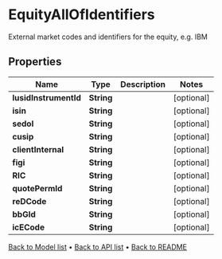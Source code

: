 

# EquityAllOfIdentifiers

External market codes and identifiers for the equity, e.g. IBM

## Properties

| Name | Type | Description | Notes |
|------------ | ------------- | ------------- | -------------|
|**lusidInstrumentId** | **String** |  |  [optional] |
|**isin** | **String** |  |  [optional] |
|**sedol** | **String** |  |  [optional] |
|**cusip** | **String** |  |  [optional] |
|**clientInternal** | **String** |  |  [optional] |
|**figi** | **String** |  |  [optional] |
|**RIC** | **String** |  |  [optional] |
|**quotePermId** | **String** |  |  [optional] |
|**reDCode** | **String** |  |  [optional] |
|**bbGId** | **String** |  |  [optional] |
|**icECode** | **String** |  |  [optional] |



[Back to Model list](../README.md#documentation-for-models) &#8226; [Back to API list](../README.md#documentation-for-api-endpoints) &#8226; [Back to README](../README.md)


